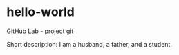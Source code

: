 # hello-world

GitHub Lab - project git

Short description:
  I am a husband, a father, and a student.

